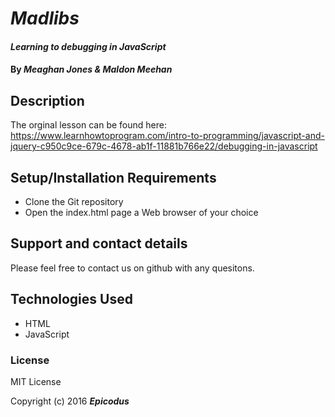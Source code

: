 # _Madlibs_

#### _Learning to debugging in JavaScript_

#### By _**Meaghan Jones & Maldon Meehan**_

## Description

The orginal lesson can be found here:
https://www.learnhowtoprogram.com/intro-to-programming/javascript-and-jquery-c950c9ce-679c-4678-ab1f-11881b766e22/debugging-in-javascript

## Setup/Installation Requirements
* Clone the Git repository
* Open the index.html page a Web browser of your choice

## Support and contact details
Please feel free to contact us on github with any quesitons. 

## Technologies Used

* HTML 
* JavaScript

### License

MIT License

Copyright (c) 2016 **_Epicodus_**
